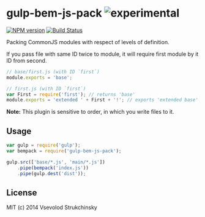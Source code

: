 # gulp-bem-js-pack ![experimental](http://img.shields.io/badge/status-experimental-red.svg?style=flat)

[![NPM version][npm-image]][npm-url] [![Build Status][travis-image]][travis-url]

Packing CommonJS modules with respect of levels of definition.

If you pass file with same ID twice to module, it will require first module by it ID from second.

```js
// base/first.js (with ID `first`)
module.exports = 'base';

// first.js (with ID `first`)
var First = require('first'); // returns 'base'
module.exports = 'extended ' + First + '!'; // exports 'extended base'
```

__Note:__ This plugin is sensitive to order, in which you write files to it.

## Usage

```js
var gulp = require('gulp');
var bempack = require('gulp-bem-js-pack');

gulp.src(['base/*.js', 'main/*.js'])
    .pipe(bempack('index.js'))
    .pipe(gulp.dest('dist'));
```


## License

MIT (c) 2014 Vsevolod Strukchinsky

[npm-url]: https://npmjs.org/package/gulp-bem-js-pack
[npm-image]: http://img.shields.io/npm/v/gulp-bem-js-pack.svg?style=flat

[travis-url]: http://travis-ci.org/floatdrop/gulp-bem-js-pack
[travis-image]: http://img.shields.io/travis/floatdrop/gulp-bem-js-pack.svg?branch=master&style=flat

